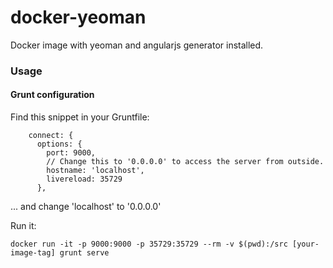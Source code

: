 # docker-yeoman

Docker image with yeoman and angularjs generator installed.

### Usage

#### Grunt configuration

Find this snippet in your Gruntfile:
```
    connect: {
      options: {
        port: 9000,
        // Change this to '0.0.0.0' to access the server from outside.
        hostname: 'localhost',
        livereload: 35729
      },
```
... and change 'localhost' to '0.0.0.0'

Run it:

```
docker run -it -p 9000:9000 -p 35729:35729 --rm -v $(pwd):/src [your-image-tag] grunt serve
```
